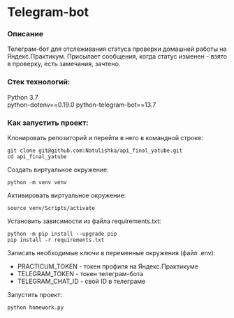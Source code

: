 # Telegram-bot

### Описание
Телеграм-бот для отслеживания статуса проверки домашней работы на Яндекс.Практикум.
Присылает сообщения, когда статус изменен - взято в проверку, есть замечания, зачтено.


### Стек технологий:  


Python 3.7  
python-dotenv==0.19.0
python-telegram-bot==13.7 



### Как запустить проект:
Клонировать репозиторий и перейти в него в командной строке:

```
git clone git@github.com:Natulishka/api_final_yatube.git
cd api_final_yatube
```
Cоздать виртуальное окружение:

```
python -m venv venv
```
Aктивировать виртуальное окружение:
```
source venv/Scripts/activate
```
Установить зависимости из файла requirements.txt:

```
python -m pip install --upgrade pip
pip install -r requirements.txt
```

Записать необходимые ключи в переменные окружения (файл .env):

- PRACTICUM_TOKEN - токен профиля на Яндекс.Практикуме
- TELEGRAM_TOKEN - токен телеграм-бота
- TELEGRAM_CHAT_ID - свой ID в телеграме

Запустить проект:
```
python homework.py
```
